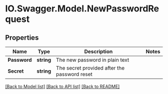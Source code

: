 # IO.Swagger.Model.NewPasswordRequest
## Properties

Name | Type | Description | Notes
------------ | ------------- | ------------- | -------------
**Password** | **string** | The new password in plain text | 
**Secret** | **string** | The secret provided after the password reset | 

[[Back to Model list]](../README.md#documentation-for-models) [[Back to API list]](../README.md#documentation-for-api-endpoints) [[Back to README]](../README.md)

